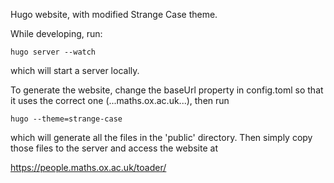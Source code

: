 Hugo website, with modified Strange Case theme.

While developing, run:

`hugo server --watch`

which will start a server locally.

To generate the website, change the baseUrl property in config.toml so that
it uses the correct one (...maths.ox.ac.uk...), then run

`hugo --theme=strange-case`

which will generate all the files in the 'public' directory. Then simply
copy those files to the server and access the website at

https://people.maths.ox.ac.uk/toader/


